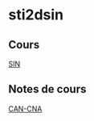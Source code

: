 # sti2dsin

## Cours
[SIN](https://drive.google.com/drive/folders/1Nry6MdYn8fd6hx7JoKz6O9ZD1Hd6q13i)
## Notes de cours
[CAN-CNA](https://hackmd.io/@YSaVczpYQySlUnehD8yxvw/Hyl0dE3Et)
